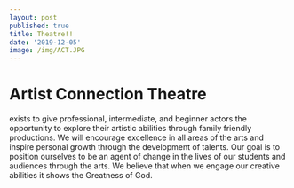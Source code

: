 ```yaml
---
layout: post
published: true
title: Theatre!!
date: '2019-12-05'
image: /img/ACT.JPG
---
```

# Artist Connection Theatre 
exists to give professional, intermediate, and beginner actors the opportunity to explore their artistic abilities through family friendly productions. We will encourage excellence in all areas of the arts and inspire personal growth through the development of talents. Our goal is to position ourselves to be an agent of change in the lives of our students and audiences through the arts. We believe that when we engage our creative abilities it shows the Greatness of God.